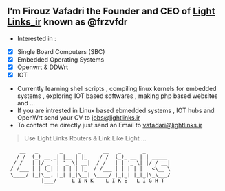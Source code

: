 ## I’m Firouz Vafadri the Founder and CEO of [Light Links_ir](https://lightlinks.ir) known as @frzvfdr
- Interested in : 
- [x] Single Board Computers (SBC)
- [x] Embedded Operating Systems
- [x] Openwrt & DDWrt
- [x] IOT
- Currently learning shell scripts , compiling linux kernels for embedded systems , exploring IOT based softwares , making php based websites and ...
- If you are intrested in Linux based ebmedded systems , IOT hubs and OpenWrt send your CV to jobs@lightlinks.ir
- To contact me directly just send an Email to vafadari@lightlinks.ir
 > Use Light Links Routers & Link Like Light ...
  
        __   _       _     _       __   _       _
       / /  (_) __ _| |__ | |_    / /  (_)_ __ | | _____
      / /   | |/ _` | '_ \| __|  / /   | | '_ \| |/ / __|
     / /___ | | (_| | | | | |_  / /___ | | | | |   <\__ \
     \____/ |_|\__, |_| |_|\__| \____/ |_|_| |_|_|\_\___/
               |___/     L I N K    L I K E   L I G H T 
